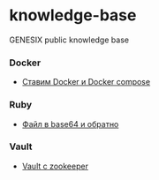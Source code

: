 # knowledge-base

GENESIX public knowledge base

### Docker

* [Ставим Docker и Docker compose](docker/install.md)

### Ruby

* [Файл в base64 и обратно](ruby/file_to_base64.md)

### Vault

* [Vault c zookeeper](vault/zookeeper_integration.md)